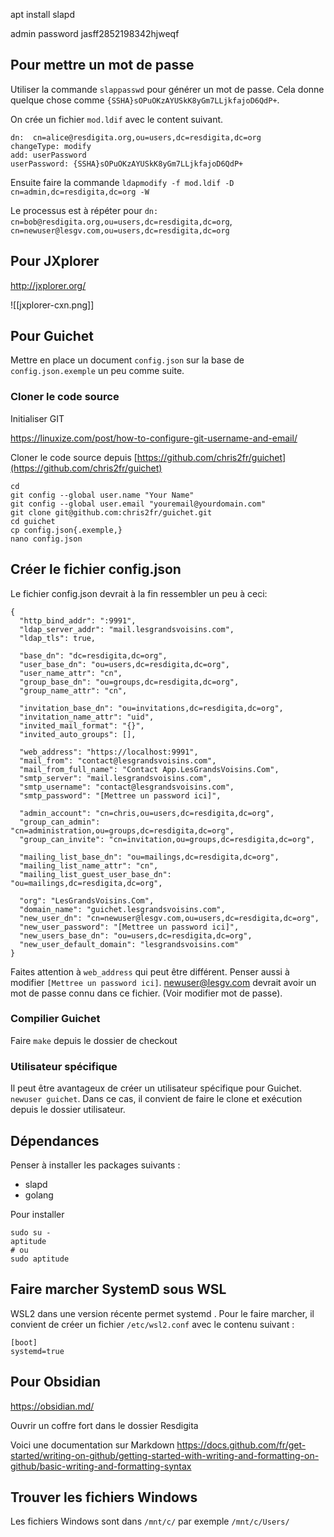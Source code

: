 apt install slapd

admin password
jasff2852198342hjweqf

## Pour mettre un mot de passe

Utiliser la commande `slappasswd` pour générer un mot de passe. Cela donne quelque chose comme `{SSHA}sOPuOKzAYUSkK8yGm7LLjkfajoD6QdP+`.

On crée un fichier `mod.ldif` avec le content suivant.

```
dn:  cn=alice@resdigita.org,ou=users,dc=resdigita,dc=org
changeType: modify
add: userPassword
userPassword: {SSHA}sOPuOKzAYUSkK8yGm7LLjkfajoD6QdP+
```

Ensuite faire la commande `ldapmodify -f mod.ldif -D cn=admin,dc=resdigita,dc=org -W `

Le processus est à répéter pour  `dn: cn=bob@resdigita.org,ou=users,dc=resdigita,dc=org`, `cn=newuser@lesgv.com,ou=users,dc=resdigita,dc=org`

## Pour JXplorer


http://jxplorer.org/


![[jxplorer-cxn.png]]

## Pour Guichet

Mettre en place un document `config.json` sur la base de `config.json.exemple` un peu comme suite.

### Cloner le code source

Initialiser GIT 

https://linuxize.com/post/how-to-configure-git-username-and-email/



Cloner le code source depuis [https://github.com/chris2fr/guichet](https://github.com/chris2fr/guichet)

```
cd
git config --global user.name "Your Name"
git config --global user.email "youremail@yourdomain.com"
git clone git@github.com:chris2fr/guichet.git
cd guichet 
cp config.json{.exemple,}
nano config.json
```


## Créer le fichier config.json

Le fichier config.json devrait à la fin ressembler un peu à ceci:

```
{
  "http_bind_addr": ":9991",
  "ldap_server_addr": "mail.lesgrandsvoisins.com",
  "ldap_tls": true,

  "base_dn": "dc=resdigita,dc=org",
  "user_base_dn": "ou=users,dc=resdigita,dc=org",
  "user_name_attr": "cn",
  "group_base_dn": "ou=groups,dc=resdigita,dc=org",
  "group_name_attr": "cn",

  "invitation_base_dn": "ou=invitations,dc=resdigita,dc=org",
  "invitation_name_attr": "uid",
  "invited_mail_format": "{}",
  "invited_auto_groups": [],

  "web_address": "https://localhost:9991",
  "mail_from": "contact@lesgrandsvoisins.com",
  "mail_from_full_name": "Contact App.LesGrandsVoisins.Com",
  "smtp_server": "mail.lesgrandsvoisins.com",
  "smtp_username": "contact@lesgrandsvoisins.com",
  "smtp_password": "[Mettree un password ici]",

  "admin_account": "cn=chris,ou=users,dc=resdigita,dc=org",
  "group_can_admin": "cn=administration,ou=groups,dc=resdigita,dc=org",
  "group_can_invite": "cn=invitation,ou=groups,dc=resdigita,dc=org",

  "mailing_list_base_dn": "ou=mailings,dc=resdigita,dc=org",
  "mailing_list_name_attr": "cn",
  "mailing_list_guest_user_base_dn": "ou=mailings,dc=resdigita,dc=org",

  "org": "LesGrandsVoisins.Com",
  "domain_name": "guichet.lesgrandsvoisins.com",
  "new_user_dn": "cn=newuser@lesgv.com,ou=users,dc=resdigita,dc=org",
  "new_user_password": "[Mettree un password ici]",
  "new_users_base_dn": "ou=users,dc=resdigita,dc=org",
  "new_user_default_domain": "lesgrandsvoisins.com"
}
```

Faites attention à `web_address` qui peut être différent. Penser aussi à modifier `[Mettree un password ici]`. newuser@lesgv.com devrait avoir un mot de passe connu dans ce fichier. (Voir modifier mot de passe).

### Compilier Guichet

Faire `make` depuis le dossier de checkout

### Utilisateur spécifique 

Il peut être avantageux de créer un utilisateur spécifique pour Guichet. `newuser guichet`. Dans ce cas, il convient de faire le clone et exécution depuis le dossier utilisateur. 

## Dépendances

Penser à installer les packages suivants :

- slapd
- golang

Pour installer 

```
sudo su -
aptitude
# ou
sudo aptitude
```

## Faire marcher SystemD sous WSL

WSL2 dans une version récente permet systemd . Pour le faire marcher, il convient de créer un fichier `/etc/wsl2.conf` avec le contenu suivant :

```
[boot]
systemd=true
```
## Pour Obsidian

https://obsidian.md/

Ouvrir un coffre fort dans le dossier Resdigita


Voici une documentation sur Markdown
https://docs.github.com/fr/get-started/writing-on-github/getting-started-with-writing-and-formatting-on-github/basic-writing-and-formatting-syntax

## Trouver les fichiers Windows 

Les fichiers Windows sont dans `/mnt/c/` par exemple  `/mnt/c/Users/`